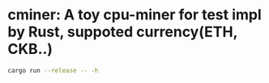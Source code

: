 # cminer:  A toy cpu-miner for test impl by Rust, suppoted currency(ETH, CKB..)

```sh
cargo run --release -- -h
```


